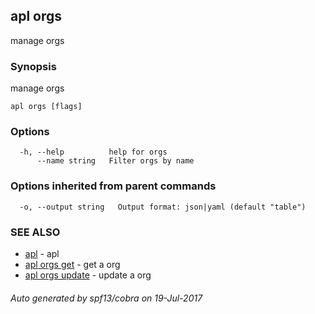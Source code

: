 ## apl orgs

manage orgs

### Synopsis


manage orgs

```
apl orgs [flags]
```

### Options

```
  -h, --help          help for orgs
      --name string   Filter orgs by name
```

### Options inherited from parent commands

```
  -o, --output string   Output format: json|yaml (default "table")
```

### SEE ALSO
* [apl](apl.md)	 - apl
* [apl orgs get](apl_orgs_get.md)	 - get a org
* [apl orgs update](apl_orgs_update.md)	 - update a org

###### Auto generated by spf13/cobra on 19-Jul-2017
